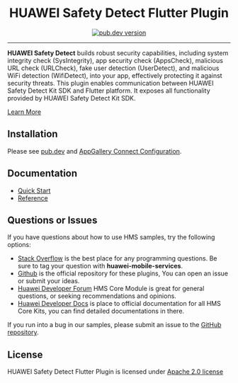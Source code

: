 <p align="center">
  <h1 align="center">HUAWEI Safety Detect Flutter Plugin</h1>
</p>


<p align="center">
  <a href="https://pub.dev/packages/huawei_safetydetect"><img src="https://img.shields.io/pub/v/huawei_safetydetect?style=for-the-badge" alt="pub.dev version"></a>
</p>

----

**HUAWEI Safety Detect** builds robust security capabilities, including system integrity check (SysIntegrity), app security check (AppsCheck), malicious URL check (URLCheck), fake user detection (UserDetect), and malicious WiFi detection (WifiDetect), into your app, effectively protecting it against security threats.
This plugin enables communication between HUAWEI Safety Detect Kit SDK and Flutter platform. It exposes all functionality provided by HUAWEI Safety Detect Kit SDK.

[Learn More](https://developer.huawei.com/consumer/en/doc/development/HMS-Plugin-Guides-V1/introduction-0000001061296565-V1?ha_source=hms1)

## Installation

Please see [pub.dev](https://pub.dev/packages/huawei_safetydetect/install) and [AppGallery Connect Configuration](https://developer.huawei.com/consumer/en/doc/development/HMS-Plugin-Guides-V1/config-agc-0000001061346915-V1?ha_source=hms1).

## Documentation

- [Quick Start](https://developer.huawei.com/consumer/en/doc/development/HMS-Plugin-Guides-V1/sys-integrity-0000001062144662-V1?ha_source=hms1)
- [Reference](https://developer.huawei.com/consumer/en/doc/development/HMS-Plugin-References/overview-0000001060304308?ha_source=hms1)

## Questions or Issues

If you have questions about how to use HMS samples, try the following options:
- [Stack Overflow](https://stackoverflow.com/questions/tagged/huawei-mobile-services) is the best place for any programming questions. Be sure to tag your question with 
**huawei-mobile-services**.
- [Github](https://github.com/HMS-Core/hms-flutter-plugin) is the official repository for these plugins, You can open an issue or submit your ideas.
- [Huawei Developer Forum](https://forums.developer.huawei.com/forumPortal/en/home?fid=0101187876626530001?ha_source=hms1) HMS Core Module is great for general questions, or seeking recommendations and opinions.
- [Huawei Developer Docs](https://developer.huawei.com/consumer/en/doc/overview/HMS-Core-Plugin?ha_source=hms1) is place to official documentation for all HMS Core Kits, you can find detailed documentations in there.

If you run into a bug in our samples, please submit an issue to the [GitHub repository](https://github.com/HMS-Core/hms-flutter-plugin).

## License

HUAWEI Safety Detect Flutter Plugin is licensed under [Apache 2.0 license](LICENCE)